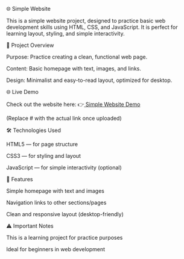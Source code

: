 🌐 Simple Website

This is a simple website project, designed to practice basic web development skills using HTML, CSS, and JavaScript. It is perfect for learning layout, styling, and simple interactivity.

📌 Project Overview

Purpose: Practice creating a clean, functional web page.

Content: Basic homepage with text, images, and links.

Design: Minimalist and easy-to-read layout, optimized for desktop.

🌐 Live Demo

Check out the website here:
👉[ Simple Website Demo](https://veronikaleb.github.io/Doctormed_website/)

(Replace # with the actual link once uploaded)

🛠️ Technologies Used

HTML5 — for page structure

CSS3 — for styling and layout

JavaScript — for simple interactivity (optional)

🎨 Features

Simple homepage with text and images

Navigation links to other sections/pages

Clean and responsive layout (desktop-friendly)

⚠️ Important Notes

This is a learning project for practice purposes

Ideal for beginners in web development
